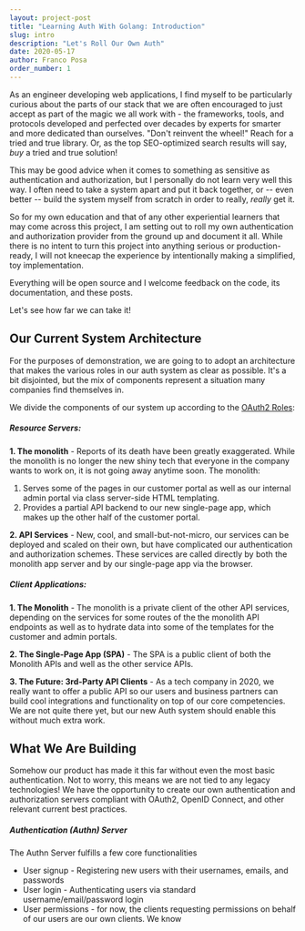 ```yaml
---
layout: project-post
title: "Learning Auth With Golang: Introduction"
slug: intro
description: "Let's Roll Our Own Auth"
date: 2020-05-17
author: Franco Posa
order_number: 1
---
```


As an engineer developing web applications, I find myself to be particularly curious about the parts of our stack that we are often encouraged to just accept as part of the magic we all work with - the frameworks, tools, and protocols developed and perfected over decades by experts for smarter and more dedicated than ourselves. 
"Don't reinvent the wheel!" Reach for a tried and true library. Or, as the top SEO-optimized search results will say, _buy_ a tried and true solution!

This may be good advice when it comes to something as sensitive as authentication and authorization, but  I personally do not learn very well this way. I often need to take a system apart and put it back together, or -- even better -- build the system myself from scratch in order to really, _really_ get it. 

So for my own education and that of any other experiential learners that may come across this project, I am setting out to roll my own authentication and authorization provider from the ground up and document it all. While there is no intent to turn this project into anything serious or production-ready, I will not kneecap the experience by intentionally making a simplified, toy implementation. 

Everything will be open source and I welcome feedback on the code, its documentation, and these posts.

Let's see how far we can take it!

## Our Current System Architecture

For the purposes of demonstration, we are going to to adopt an architecture that makes the various roles in our auth system as clear as possible. It's a bit disjointed, but the mix of components represent a situation many companies find themselves in.

We divide the components of our system up according to the [OAuth2 Roles](https://tools.ietf.org/html/rfc6749#section-1.1):

##### Resource Servers:
**1. The monolith**  - Reports of its death have been greatly exaggerated. While the monolith is no longer the new shiny tech that everyone in the company wants to work on, it is not going away anytime soon. The monolith:
1. Serves some of the pages in our customer portal as well as our internal admin portal via class server-side HTML templating.
2. Provides a partial API backend to our new single-page app, which makes up the other half of the customer portal.

**2. API Services** - New, cool, and small-but-not-micro, our services can be deployed and scaled on their own, but have complicated our authentication and authorization schemes. These services are called directly by both the monolith app server and by our single-page app via the browser.

##### Client Applications:
**1. The Monolith** - The monolith is a private client of the other API services, depending on the services for some routes of the the monolith API endpoints as well as to hydrate data into some of the templates for the customer and admin portals.

**2. The Single-Page App (SPA)** - The SPA is a public client of both the Monolith APIs and well as the other service APIs.

**3. The Future: 3rd-Party API Clients** - As a tech company in 2020, we really want to offer a public API so our users and business partners can build cool integrations and functionality on top of our core competencies. We are not quite there yet, but our new Auth system should enable this without much extra work.

## What We Are Building

Somehow our product has made it this far without even the most basic authentication. Not to worry, this means we are not tied to any legacy technologies! We have the opportunity to create our own authentication and authorization servers compliant with OAuth2, OpenID Connect, and other relevant current best practices.

##### Authentication (Authn) Server
The Authn Server fulfills a few core functionalities
* User signup - Registering new users with their usernames, emails, and passwords
* User login - Authenticating users via standard username/email/password login
* User permissions - for now, the clients requesting permissions on behalf of our users are our own clients. We know 






